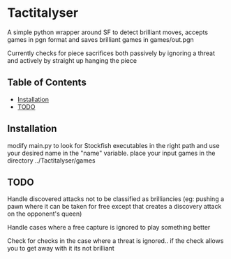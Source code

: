 # Tactitalyser

A simple python wrapper around SF to detect brilliant moves, accepts games in pgn format and saves brilliant games in games/out.pgn

Currently checks for piece sacrifices both passively by ignoring a threat and actively by straight up hanging the piece

## Table of Contents

- [Installation](#installation)
- [TODO](#TODO)

## Installation

modify main.py to look for Stockfish executables in the right path and use your desired name in the "name" variable. 
place your input games in the directory ../Tactitalyser/games

## TODO

Handle discovered attacks not to be classified as brilliancies (eg: pushing a pawn where it can be taken for free except that creates a discovery attack on the opponent's queen)

Handle cases where a free capture is ignored to play something better

Check for checks in the case where a threat is ignored.. if the check allows you to get away with it its not brilliant
